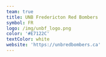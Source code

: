 ```yaml
---
team: true
title: UNB Fredericton Red Bombers
symbol: FR
logo: /img/unbf_logo.png
color: '#E7122C'
textColor: white
website: 'https://unbredbombers.ca'
---
```


